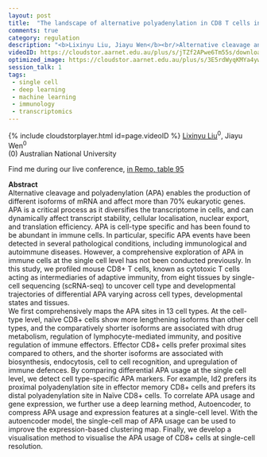 ```yaml
---
layout: post
title:  "The landscape of alternative polyadenylation in CD8 T cells in single-cell transcriptome"
comments: true
category: regulation
description: "<b>Lixinyu Liu, Jiayu Wen</b><br/>Alternative cleavage and polyadenylation (APA) ena..."
videoID: https://cloudstor.aarnet.edu.au/plus/s/jTZf2APwe6Tm55s/download
optimized_image: https://cloudstor.aarnet.edu.au/plus/s/3E5rdWyqKMYa4yw/download
session_talk: 1
tags:
 - single cell
 - deep learning
 - machine learning
 - immunology
 - transcriptomics
---
```

{% include cloudstorplayer.html id=page.videoID %}
<u>Lixinyu Liu</u><sup>0</sup>, Jiayu Wen<sup>0</sup><br/>
\(0\) Australian National University

Find me during our live conference, [in Remo, table 95](https://remo.co)

<b>Abstract</b><br/>
Alternative cleavage and polyadenylation \(APA\) enables the production of different isoforms of mRNA and affect more than 70% eukaryotic genes. APA is a critical process as it diversifies the transcriptome in cells, and can dynamically affect transcript stability, cellular localisation, nuclear export, and translation efficiency. APA is cell-type specific and has been found to be abundant in immune cells. In particular, specific APA events have been detected in several pathological conditions, including immunological and autoimmune diseases. However, a comprehensive exploration of APA in immune cells at the single cell level has not been conducted previously. In this study, we profiled mouse CD8+ T cells, known as cytotoxic T cells acting as intermediaries of adaptive immunity, from eight tissues by single-cell sequencing \(scRNA-seq\) to uncover cell type and developmental trajectories of differential APA varying across cell types, developmental states and tissues. <br/>We first comprehensively maps the APA sites in 13 cell types. At the cell-type level, naïve CD8+ cells show more lengthening isoforms than other cell types, and the comparatively shorter isoforms are associated with drug metabolism, regulation of lymphocyte-mediated immunity, and positive regulation of immune effectors. Effector CD8+ cells prefer proximal sites compared to others, and the shorter isoforms are associated with biosynthesis, endocytosis, cell to cell recognition, and upregulation of immune defences. By comparing differential APA usage at the single cell level, we detect cell type-specific APA markers. For example, Id2 prefers its proximal polyadenylation site in effector memory CD8+ cells and prefers its distal polyadenylation site in Naïve CD8+ cells. To correlate APA usage and gene expression, we further use a deep learning method, Autoencoder,  to compress APA usage and expression features at a single-cell level. With the autoencoder model, the single-cell map of APA usage can be used to improve the expression-based clustering map. Finally, we develop a visualisation method to visualise the APA usage of CD8+ cells at single-cell resolution. <br/>
